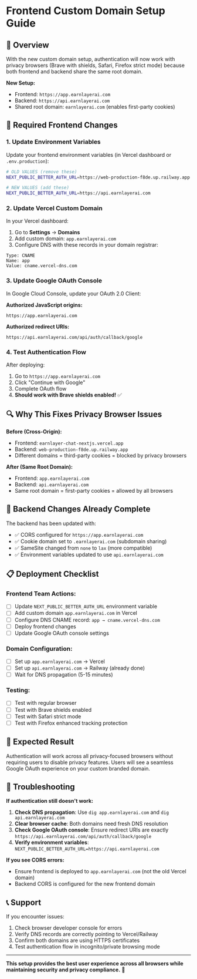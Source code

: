 # Frontend Custom Domain Setup Guide

## 🎯 **Overview**
With the new custom domain setup, authentication will now work with privacy browsers (Brave with shields, Safari, Firefox strict mode) because both frontend and backend share the same root domain.

**New Setup:**
- Frontend: `https://app.earnlayerai.com`
- Backend: `https://api.earnlayerai.com`
- Shared root domain: `earnlayerai.com` (enables first-party cookies)

## 🔧 **Required Frontend Changes**

### **1. Update Environment Variables**

Update your frontend environment variables (in Vercel dashboard or `.env.production`):

```bash
# OLD VALUES (remove these)
NEXT_PUBLIC_BETTER_AUTH_URL=https://web-production-f8de.up.railway.app

# NEW VALUES (add these)
NEXT_PUBLIC_BETTER_AUTH_URL=https://api.earnlayerai.com
```

### **2. Update Vercel Custom Domain**

In your Vercel dashboard:
1. Go to **Settings** → **Domains**
2. Add custom domain: `app.earnlayerai.com`
3. Configure DNS with these records in your domain registrar:

```
Type: CNAME
Name: app
Value: cname.vercel-dns.com
```

### **3. Update Google OAuth Console**

In Google Cloud Console, update your OAuth 2.0 Client:

**Authorized JavaScript origins:**
```
https://app.earnlayerai.com
```

**Authorized redirect URIs:**
```
https://api.earnlayerai.com/api/auth/callback/google
```

### **4. Test Authentication Flow**

After deploying:
1. Go to `https://app.earnlayerai.com`
2. Click "Continue with Google"
3. Complete OAuth flow
4. **Should work with Brave shields enabled!** ✅

## 🔍 **Why This Fixes Privacy Browser Issues**

**Before (Cross-Origin):**
- Frontend: `earnlayer-chat-nextjs.vercel.app` 
- Backend: `web-production-f8de.up.railway.app`
- Different domains = third-party cookies = blocked by privacy browsers

**After (Same Root Domain):**
- Frontend: `app.earnlayerai.com`
- Backend: `api.earnlayerai.com`
- Same root domain = first-party cookies = allowed by all browsers

## 🚨 **Backend Changes Already Complete**

The backend has been updated with:
- ✅ CORS configured for `https://app.earnlayerai.com`
- ✅ Cookie domain set to `.earnlayerai.com` (subdomain sharing)
- ✅ SameSite changed from `none` to `lax` (more compatible)
- ✅ Environment variables updated to use `api.earnlayerai.com`

## 📋 **Deployment Checklist**

### **Frontend Team Actions:**
- [ ] Update `NEXT_PUBLIC_BETTER_AUTH_URL` environment variable
- [ ] Add custom domain `app.earnlayerai.com` in Vercel
- [ ] Configure DNS CNAME record: `app → cname.vercel-dns.com`
- [ ] Deploy frontend changes
- [ ] Update Google OAuth console settings

### **Domain Configuration:**
- [ ] Set up `app.earnlayerai.com` → Vercel
- [ ] Set up `api.earnlayerai.com` → Railway (already done)
- [ ] Wait for DNS propagation (5-15 minutes)

### **Testing:**
- [ ] Test with regular browser
- [ ] Test with Brave shields enabled
- [ ] Test with Safari strict mode
- [ ] Test with Firefox enhanced tracking protection

## 🎉 **Expected Result**

Authentication will work across all privacy-focused browsers without requiring users to disable privacy features. Users will see a seamless Google OAuth experience on your custom branded domain.

## 🔧 **Troubleshooting**

**If authentication still doesn't work:**

1. **Check DNS propagation**: Use `dig app.earnlayerai.com` and `dig api.earnlayerai.com`
2. **Clear browser cache**: Both domains need fresh DNS resolution
3. **Check Google OAuth console**: Ensure redirect URIs are exactly `https://api.earnlayerai.com/api/auth/callback/google`
4. **Verify environment variables**: `NEXT_PUBLIC_BETTER_AUTH_URL=https://api.earnlayerai.com`

**If you see CORS errors:**
- Ensure frontend is deployed to `app.earnlayerai.com` (not the old Vercel domain)
- Backend CORS is configured for the new frontend domain

## 📞 **Support**

If you encounter issues:
1. Check browser developer console for errors
2. Verify DNS records are correctly pointing to Vercel/Railway
3. Confirm both domains are using HTTPS certificates
4. Test authentication flow in incognito/private browsing mode

---

**This setup provides the best user experience across all browsers while maintaining security and privacy compliance.** 🚀